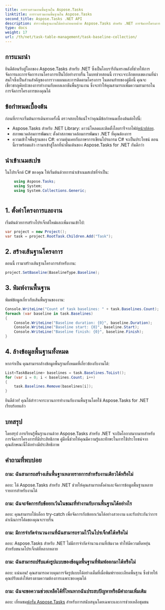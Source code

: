```yaml
---
title: การรวบรวมงานพื้นฐานใน Aspose.Tasks
linktitle: การรวบรวมงานพื้นฐานใน Aspose.Tasks
second_title: Aspose.Tasks .NET API
description: สำรวจพื้นฐานงานได้อย่างง่ายดายด้วย Aspose.Tasks สำหรับ .NET การจัดการโครงการที่มีประสิทธิภาพทำได้ง่าย ดาวน์โหลดเดี๋ยวนี้! #Aspose.Tasks #โครงการ MS
type: docs
weight: 17
url: /th/net/task-table-management/task-baseline-collection/
---
```

## การแนะนำ
ยินดีต้อนรับสู่โลกของ Aspose.Tasks สำหรับ .NET ซึ่งเป็นไลบรารีอันทรงพลังที่ช่วยให้การจัดการและการจัดการงานโครงการเป็นไปอย่างราบรื่น ในบทช่วยสอนนี้ เราจะเจาะลึกขอบเขตงานที่น่าสนใจซึ่งเป็นส่วนสำคัญของการวางแผนและการติดตามโครงการ ในตอนท้ายของคู่มือนี้ คุณจะเชี่ยวชาญศิลปะของการทำงานกับคอลเลกชันพื้นฐานงาน ซึ่งจะทำให้คุณสามารถเพิ่มความสามารถในการจัดการโครงการของคุณได้
## ข้อกำหนดเบื้องต้น
ก่อนที่เราจะเริ่มต้นการเดินทางครั้งนี้ ตรวจสอบให้แน่ใจว่าคุณมีข้อกำหนดเบื้องต้นต่อไปนี้:
-  Aspose.Tasks สำหรับ .NET Library: ดาวน์โหลดและติดตั้งไลบรารีจากไฟล์[หน้าปล่อย](https://releases.aspose.com/tasks/net/).
- สภาพแวดล้อมการพัฒนา: ตั้งค่าสภาพแวดล้อมการพัฒนา .NET ที่คุณต้องการ
- ความเข้าใจพื้นฐานของ C#: ความคุ้นเคยกับภาษาการเขียนโปรแกรม C# จะเป็นประโยชน์
ตอนนี้เราพร้อมแล้ว เรามาเข้าสู่โลกที่น่าตื่นเต้นของ Aspose.Tasks for .NET กันดีกว่า
## นำเข้าเนมสเปซ
ในโปรเจ็กต์ C# ของคุณ ให้เริ่มต้นด้วยการนำเข้าเนมสเปซที่จำเป็น:
```csharp
    using Aspose.Tasks;
    using System;
    using System.Collections.Generic;
    
```
## 1. ตั้งค่าโครงการและงาน
เริ่มต้นด้วยการสร้างโปรเจ็กต์ใหม่และเพิ่มงานเข้าไป:
```csharp
var project = new Project();
var task = project.RootTask.Children.Add("Task");
```
## 2. สร้างเส้นฐานโครงการ
ตอนนี้ เรามาสร้างเส้นฐานโครงการสำหรับงาน:
```csharp
project.SetBaseline(BaselineType.Baseline);
```
## 3. พิมพ์งานพื้นฐาน
พิมพ์ข้อมูลเกี่ยวกับเส้นพื้นฐานของงาน:
```csharp
Console.WriteLine("Count of task baselines: " + task.Baselines.Count);
foreach (var baseline in task.Baselines)
{
    Console.WriteLine("Baseline duration: {0}", baseline.Duration);
    Console.WriteLine("Baseline start: {0}", baseline.Start);
    Console.WriteLine("Baseline finish: {0}", baseline.Finish);
}
```
## 4. ล้างข้อมูลพื้นฐานทั้งหมด
หากจำเป็น คุณสามารถล้างข้อมูลพื้นฐานทั้งหมดที่เกี่ยวข้องกับงานได้:
```csharp
List<TaskBaseline> baselines = task.Baselines.ToList();
for (var i = 0; i < baselines.Count; i++)
{
    task.Baselines.Remove(baselines[i]);
}
```
ยินดีด้วย! คุณได้สำรวจกระบวนการทำงานกับงานพื้นฐานโดยใช้ Aspose.Tasks for .NET เรียบร้อยแล้ว
## บทสรุป
โดยสรุป การเรียนรู้พื้นฐานงานด้วย Aspose.Tasks สำหรับ .NET จะเปิดโอกาสมากมายสำหรับการจัดการโครงการที่มีประสิทธิภาพ คู่มือนี้ช่วยให้คุณมีความรู้และทักษะในการใช้ประโยชน์จากคุณลักษณะนี้ได้อย่างมีประสิทธิภาพ
## คำถามที่พบบ่อย
### ถาม: ฉันสามารถสร้างเส้นพื้นฐานหลายรายการสำหรับงานเดียวได้หรือไม่
ตอบ: ได้ Aspose.Tasks สำหรับ .NET ช่วยให้คุณสามารถตั้งค่าและจัดการข้อมูลพื้นฐานหลายรายการสำหรับงานได้
### ถาม: ฉันจะจัดการกับข้อยกเว้นในขณะที่ทำงานกับงานพื้นฐานได้อย่างไร
ตอบ: คุณสามารถใช้บล็อก try-catch เพื่อจัดการกับข้อยกเว้นได้อย่างสวยงาม และรับประกันว่าการดำเนินการโค้ดของคุณจะราบรื่น
### ถาม: มีการจำกัดจำนวนงานที่ฉันสามารถรวมไว้ในโปรเจ็กต์ได้หรือไม่
ตอบ: Aspose.Tasks สำหรับ .NET ไม่มีการจำกัดจำนวนงานที่เข้มงวด ทำให้มีความยืดหยุ่นสำหรับขนาดโปรเจ็กต์ที่หลากหลาย
### ถาม: ฉันสามารถปรับแต่งรูปแบบของข้อมูลพื้นฐานที่พิมพ์ออกมาได้หรือไม่
ตอบ: แน่นอน! คุณสามารถควบคุมการจัดรูปแบบได้อย่างเต็มที่เมื่อพิมพ์รายละเอียดพื้นฐาน ซึ่งช่วยให้คุณปรับแต่งให้ตรงตามความต้องการเฉพาะของคุณได้
### ถาม: ฉันจะขอความช่วยเหลือได้ที่ไหนหากฉันประสบปัญหาหรือมีคำถามเพิ่มเติม
 ตอบ: เยี่ยมชม[ฟอรั่ม Aspose.Tasks](https://forum.aspose.com/c/tasks/15) สำหรับการสนับสนุนโดยเฉพาะและการช่วยเหลือชุมชน